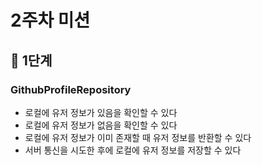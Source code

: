 # 2주차 미션

## 🎲 1단계
### GithubProfileRepository
+ 로컬에 유저 정보가 있음을 확인할 수 있다 
+ 로컬에 유저 정보가 없음을 확인할 수 있다
+ 로컬에 유저 정보가 이미 존재할 때 유저 정보를 반환할 수 있다
+ 서버 통신을 시도한 후에 로컬에 유저 정보를 저장할 수 있다